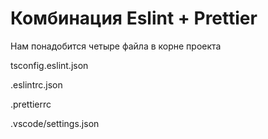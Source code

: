 <sections>
<h1>Комбинация Eslint + Prettier</h1>
<p>Нам понадобится четыре файла в корне проекта</p>
<p>tsconfig.eslint.json</p>
<p>.eslintrc.json</p>
<p>.prettierrc</p>
<p>.vscode/settings.json</p>
</sections>
